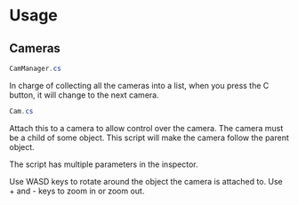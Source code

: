 # Usage 

## Cameras

```c#
CamManager.cs
``` 
In charge of collecting all the cameras into a list, when you press the C button, it will change to the next camera.

```c#
Cam.cs
```
Attach this to a camera to allow control over the camera. The camera must be a child of some object. This script will make the camera follow the parent object. 

The script has multiple parameters in the inspector. 

Use WASD keys to rotate around the object the camera is attached to. Use + and - keys to zoom in or zoom out.
